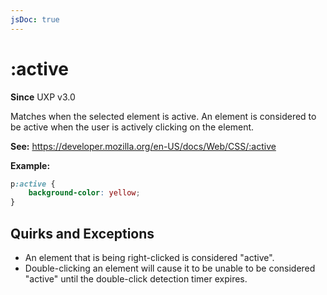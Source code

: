 ```yaml
---
jsDoc: true
---
```

# :active

**Since** UXP v3.0

Matches when the selected element is active. An element is considered to be active when the user is actively clicking on the element. 

**See:** https://developer.mozilla.org/en-US/docs/Web/CSS/:active

**Example:**

```css
p:active {
    background-color: yellow;
}
```

## Quirks and Exceptions

* An element that is being right-clicked is considered "active".
* Double-clicking an element will cause it to be unable to be considered "active" until the double-click detection timer expires.
